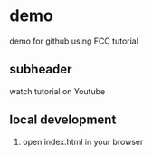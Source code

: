 # demo
demo for github using FCC tutorial


## subheader

watch tutorial on Youtube

## local development
1. open index.html in your browser